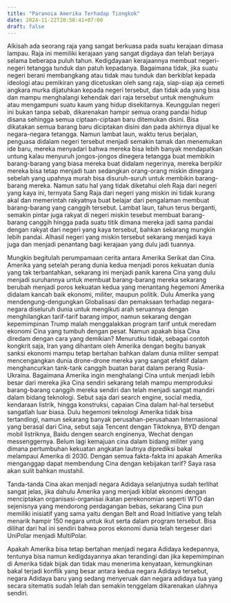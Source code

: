 ```yaml
---
title: "Paranoia Amerika Terhadap Tiongkok"
date: 2024-11-22T20:58:41+07:00
draft: false
---
```


Alkisah ada seorang raja yang sangat berkuasa pada suatu kerajaan dimasa lampau. Raja ini memiliki kerajaan yang sangat digdaya dan telah berjaya selama beberapa puluh tahun. Kedigdayaan kerajaannya membuat negeri-negeri tetangga tunduk dan patuh kepadanya. Bagaimana tidak, jika suatu negeri berani membangkang atau tidak mau tunduk dan berkiblat kepada ideologi atau pemikiran yang dicetuskan oleh sang raja, siap-siap aja cemeti angkara murka dijatuhkan kepada negeri tersebut, dan tidak ada yang bisa dan mampu menghalangi kehendak dari raja tersebut untuk menghukum atau mengampuni suatu kaum yang hidup disekitarnya. Keunggulan negeri ini bukan tanpa sebab, dikarenakan hampir semua orang pandai hidup disana sehingga semua ciptaan-ciptaan baru ditemukan disini. Bisa dikatakan semua barang baru diciptakan disini dan pada akhirnya dijual ke negara-negara tetangga. Namun lambat laun, waktu terus berjalan, penguasa didalam negeri tersebut menjadi semakin tamak dan menemukan ide baru, mereka menyadari bahwa mereka bisa lebih banyak mendapatkan untung kalau menyuruh jongos-jongos dinegera tetangga buat membikin barang-barang yang biasa mereka buat didalam negerinya, mereka berpikir mereka bisa tetap menjadi tuan sedangkan orang-orang miskin dinegara sebelah yang upahnya murah bisa disuruh-suruh untuk membikin barang-barang mereka. Namun satu hal yang tidak diketahui oleh Raja dari negeri yang kaya ini, ternyata Sang Raja dari negeri yang miskin ini tidak kurang akal dan memerintah rakyatnya buat belajar dari pengalaman membuat barang-barang yang canggih tersebut. Lambat laun, tahun terus berganti, semakin pintar juga rakyat di negeri miskin tesebut membuat barang-barang canggih hingga pada suatu titik dimana mereka jadi sama pandai dengan rakyat dari negeri yang kaya tersebut, bahkan sekarang mungkin lebih pandai. Alhasil negeri yang miskin tersebut sekarang menjadi kaya juga dan menjadi penantang bagi kerajaan yang dulu jadi tuannya.

Mungkin begitulah perumpamaan cerita antara Amerika Serikat dan Cina. Amerika yang setelah perang dunia kedua menjadi poros kekuatan dunia yang tak terbantahkan, sekarang ini menjadi panik karena Cina yang dulu menjadi suruhannya untuk membuat barang-barang mereka sekarang berubah menjadi poros kekuatan kedua yang menantang hegemoni Amerika didalam kancah baik ekonomi, militer, maupun politik. Dulu Amerika yang mendengung-dengungkan Globalisasi dan pemaksaan terhadap negara-negara diseluruh dunia untuk mengikuti arah seruannya dengan menghilangkan tarif-tarif barang impor, namun sekarang dengan kepemimpinan Trump malah menggalakkan program tarif untuk meredam ekonomi Cina yang tumbuh dengan pesat. Namun apakah bisa Cina diredam dengan cara yang demikian? Menurutku tidak, sebagai contoh kongkrit saja, Iran yang dihantam oleh Amerika dengan begitu banyak sanksi ekonomi mampu tetap bertahan bahkan dalam dunia militer sempat mencengangkan dunia drone-drone mereka yang sangat efektif dalam menghancurkan tank-tank canggih buatan barat dalam perang Rusia-Ukraina. Bagaimana Amerika ingin menghalangi Cina untuk menjadi lebih besar dari mereka jika Cina sendiri sekarang telah mampu memproduksi barang-barang canggih mereka sendiri dan telah menjadi sangat mandiri dalam bidang teknologi. Sebut saja dari search engine, social media, kendaraan listrik, hingga konstruksi, capaian Cina dalam hal-hal tersebut sangatlah luar biasa. Dulu hegemoni teknologi Amerika tidak bisa tertandingi, namun sekarang banyak perusahan-perusahaan Internasional yang berasal dari Cina, sebut saja Tencent dengan Tiktoknya, BYD dengan mobil listriknya, Baidu dengen search enginenya, Wechat dengan messenggernya. Belum lagi kemajuan cina dalam bidang militer yang dimana pertumbuhan kekuatan angkatan lautnya diprediksi bakal melampaui Amerika di 2030. Dengan semua fakta-fakta ini apakah Amerika menganggap dapat membendung Cina dengan kebijakan tarif? Saya rasa akan sulit bahkan mustahil.

Tanda-tanda Cina akan menjadi negara Adidaya selanjutnya sudah terlihat sangat jelas, jika dahulu Amerika yang menjadi kiblat ekonomi dengan menciptakan organisasi-organisai ikatan perekonomian seperti WTO dan sejenisnya yang mendorong perdagangan bebas, sekarang Cina pun memiliki inisiatif yang sama yaitu dengan Belt and Road Initiative yang telah menarik hampir 150 negara untuk ikut serta dalam program tersebut. Bisa dilihat dari hal ini sendiri bahwa poros ekonomi dunia telah tergeser dari UniPolar menjadi MultiPolar.

Apakah Amerika bisa tetap bertahan menjadi negara Adidaya kedepannya, tentunya bisa namun kedigdayannya akan terandingi dan jika kepemimpinan di Amerika tidak bijak dan tidak mau menerima kenyataan, kemungkinan bakal terjadi konflik yang besar antara kedua negara Adidaya tersebut, negara Adidaya baru yang sedang menyeruak dan negara adidaya tua yang secara sitematis sudah lelah dan semakin tenggelam dikarenakan ulahnya sendiri.

